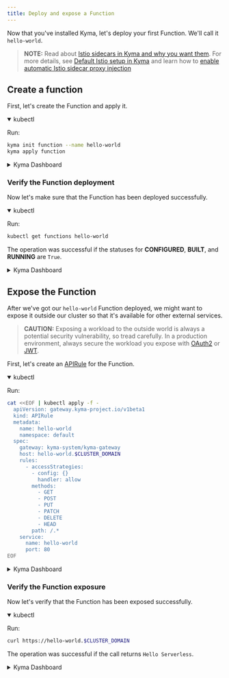```yaml
---
title: Deploy and expose a Function
---
```


Now that you've installed Kyma, let's deploy your first Function. We'll call it `hello-world`.

>**NOTE:** Read about [Istio sidecars in Kyma and why you want them](../01-overview/main-areas/service-mesh/smsh-03-istio-sidecars-in-kyma.md). For more details, see [Default Istio setup in Kyma](../01-overview/main-areas/service-mesh/smsh-02-default-istio-setup-in-kyma.md) and learn how to [enable automatic Istio sidecar proxy injection](../04-operation-guides/operations/smsh-01-istio-enable-sidecar-injection.md)

## Create a function

First, let's create the Function and apply it.

<div tabs name="Deploy a Function" group="deploy-expose-function">
  <details open>
  <summary label="kubectl">
  kubectl
  </summary>

Run:

```bash
kyma init function --name hello-world
kyma apply function
```

  </details>
  <details>
  <summary label="Kyma Dashboard">
  Kyma Dashboard
  </summary>

1. In Kyma Dashboard, go to the `default` Namespace.
2. Go to **Workloads** > **Functions**.
3. Click on **Create Function +**.
4. Name the Function `hello-world` and click **Create**.
  </details>
</div>


### Verify the Function deployment

Now let's make sure that the Function has been deployed successfully.

<div tabs name="Verify the Function deployment" group="deploy-expose-function">
  <details open>
  <summary label="kubectl">
  kubectl
  </summary>

Run:

```bash
kubectl get functions hello-world
```

The operation was successful if the statuses for **CONFIGURED**, **BUILT**, and **RUNNING** are `True`.


  </details>
  <details>
  <summary label="Kyma Dashboard">
  Kyma Dashboard
  </summary>

The operation was successful if the Function **Status** changed to `RUNNING`.

> **NOTE:** You might need to wait a few seconds for the status to change.
  </details>
</div>

## Expose the Function

After we've got our `hello-world` Function deployed, we might want to expose it outside our cluster so that it's available for other external services.

> **CAUTION:** Exposing a workload to the outside world is always a potential security vulnerability, so tread carefully. In a production environment, always secure the workload you expose with [OAuth2](../03-tutorials/00-api-exposure/apix-03-expose-and-secure-workload-oauth2.md) or [JWT](../03-tutorials/00-api-exposure/apix-05-expose-and-secure-workload-jwt.md).

First, let's create an [APIRule](../05-technical-reference/00-custom-resources/apix-01-apirule.md) for the Function.

<div tabs name="Expose the Function" group="deploy-expose-function">
  <details open>
  <summary label="kubectl">
  kubectl
  </summary>

Run:

```bash
cat <<EOF | kubectl apply -f -
  apiVersion: gateway.kyma-project.io/v1beta1
  kind: APIRule
  metadata:
    name: hello-world
    namespace: default
  spec:
    gateway: kyma-system/kyma-gateway
    host: hello-world.$CLUSTER_DOMAIN
    rules:
      - accessStrategies:
        - config: {}
          handler: allow
        methods:
          - GET
          - POST
          - PUT
          - PATCH
          - DELETE
          - HEAD
        path: /.*
    service:
      name: hello-world
      port: 80
EOF
```

  </details>
  <details>
  <summary label="Kyma Dashboard">
  Kyma Dashboard
  </summary>

1. In your Function's view, go to the **Configuration** tab.
2. Click on **Create API Rule +**.
3. Provide the **Name** (`hello-world`) and **Subdomain** (`hello-world`) and click **Create**.

> **NOTE:** Alternatively, from the left navigation go to **Discovery and Network** > **API Rules**, click on **Create API Rule +**, and continue with step 3, selecting the appropriate **Service** (`hello-world`) from the dropdown menu.
  </details>
</div>

### Verify the Function exposure

Now let's verify that the Function has been exposed successfully.

<div tabs name="Access the Function" group="deploy-expose-function">
  <details open>
  <summary label="kubectl">
  kubectl
  </summary>

Run:

```bash
curl https://hello-world.$CLUSTER_DOMAIN
```

The operation was successful if the call returns `Hello Serverless`.

  </details>
  <details>
  <summary label="Kyma Dashboard">
  Kyma Dashboard
  </summary>

In your Function's **Configuration** tab, click on the APIRule's **Host**.
This opens the Function's external address as a new page.

> **NOTE:** Alternatively, from the left navigation go to **API Rules**, and click on the **Host** URL there.

The operation was successful if the page says `Hello World!`.
  </details>
</div>
